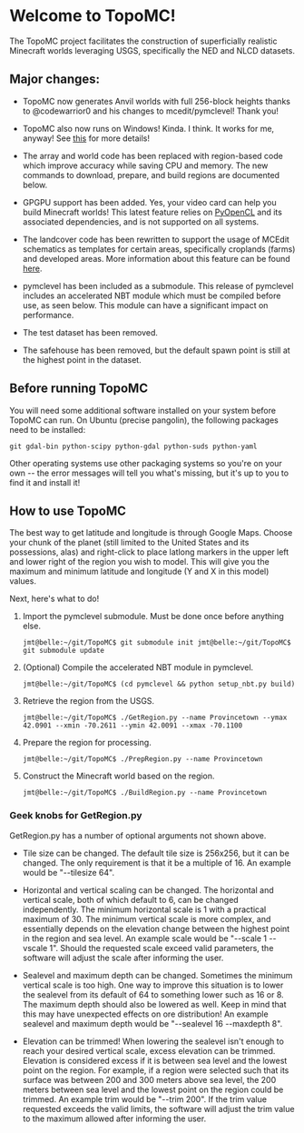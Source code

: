 # Welcome to TopoMC!

The TopoMC project facilitates the construction of superficially realistic Minecraft worlds leveraging USGS, specifically the NED and NLCD datasets.

## Major changes:

* TopoMC now generates Anvil worlds with full 256-block heights thanks to @codewarrior0 and his changes to mcedit/pymclevel!  Thank you!

* TopoMC also now runs on Windows!  Kinda.  I think.  It works for me, anyway!  See [this](https://github.com/mathuin/TopoMC/wiki/RunningOnWindows) for more details!

* The array and world code has been replaced with region-based code which improve accuracy while saving CPU and memory.  The new commands to download, prepare, and build regions are documented below.

* GPGPU support has been added. Yes, your video card can help you build Minecraft worlds!  This latest feature relies on [PyOpenCL](http://mathema.tician.de/software/pyopencl) and its associated dependencies, and is not supported on all systems.

* The landcover code has been rewritten to support the usage of MCEdit schematics as templates for certain areas, specifically croplands (farms) and developed areas.  More information about this feature can be found [here](https://github.com/mathuin/TopoMC/wiki/UsingSchematics).

* pymclevel has been included as a submodule.  This release of pymclevel includes an accelerated NBT module which must be compiled before use, as seen below.  This module can have a significant impact on performance.

* The test dataset has been removed.

* The safehouse has been removed, but the default spawn point is still at the highest point in the dataset.

## Before running TopoMC

You will need some additional software installed on your system before TopoMC can run.  On Ubuntu (precise pangolin), the following packages need to be installed:  

`git gdal-bin python-scipy python-gdal python-suds python-yaml`

Other operating systems use other packaging systems so you're on your own -- the error messages will tell you what's missing, but it's up to you to find it and install it!

## How to use TopoMC

The best way to get latitude and longitude is through Google Maps.  Choose your chunk of the planet (still limited to the United States and its possessions, alas) and right-click to place latlong markers in the upper left and lower right of the region you wish to model.  This will give you the maximum and minimum latitude and longitude (Y and X in this model) values.

Next, here's what to do!

1.  Import the pymclevel submodule.  Must be done once before anything else.

	`jmt@belle:~/git/TopoMC$ git submodule init
    jmt@belle:~/git/TopoMC$ git submodule update`
	
2.  (Optional) Compile the accelerated NBT module in pymclevel.

	`jmt@belle:~/git/TopoMC$ (cd pymclevel && python setup_nbt.py build)`

3.  Retrieve the region from the USGS.

	`jmt@belle:~/git/TopoMC$ ./GetRegion.py --name Provincetown --ymax 42.0901 --xmin -70.2611 --ymin 42.0091 --xmax -70.1100`

4.  Prepare the region for processing.

	`jmt@belle:~/git/TopoMC$ ./PrepRegion.py --name Provincetown`

5.  Construct the Minecraft world based on the region.

	`jmt@belle:~/git/TopoMC$ ./BuildRegion.py --name Provincetown`

### Geek knobs for GetRegion.py

GetRegion.py has a number of optional arguments not shown above.

* Tile size can be changed.
    The default tile size is 256x256, but it can be changed.  The only requirement is that it be a multiple of 16.  An example would be "--tilesize 64".

* Horizontal and vertical scaling can be changed.
    The horizontal and vertical scale, both of which default to 6, can be changed independently.  The minimum horizontal scale is 1 with a practical maximum of 30.  The minimum vertical scale is more complex, and essentially depends on the elevation change between the highest point in the region and sea level.  An example scale would be "--scale 1 --vscale 1".  Should the requested scale exceed valid parameters, the software will adjust the scale after informing the user.

* Sealevel and maximum depth can be changed.
    Sometimes the minimum vertical scale is too high.  One way to improve this situation is to lower the sealevel from its default of 64 to something lower such as 16 or 8.  The maximum depth should also be lowered as well.  Keep in mind that this may have unexpected effects on ore distribution!  An example sealevel and maximum depth would be "--sealevel 16 --maxdepth 8".

* Elevation can be trimmed!
    When lowering the sealevel isn't enough to reach your desired vertical scale, excess elevation can be trimmed.  Elevation is considered excess if it is between sea level and the lowest point on the region.  For example, if a region were selected such that its surface was between 200 and 300 meters above sea level, the 200 meters between sea level and the lowest point on the region could be trimmed.  An example trim would be "--trim 200".  If the trim value requested exceeds the valid limits, the software will adjust the trim value to the maximum allowed after informing the user.
